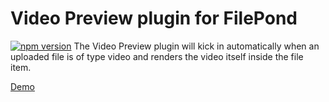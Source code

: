 # Video Preview plugin for FilePond

[![npm version](https://badge.fury.io/js/filepond-plugin-video-preview.svg)](https://badge.fury.io/js/filepond-plugin-video-preview)
The Video Preview plugin will kick in automatically when an uploaded file is of type video and renders the video itself inside the file item.

[Demo](https://nielsboogaard.github.io/filepond-plugin-video-preview/)